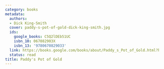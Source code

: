 ```yaml
---
category: books
metadata:
  authors:
  - Dick King-Smith
  cover: paddy-s-pot-of-gold-dick-king-smith.jpg
  ids:
    google_books: C5Q2lDEb51UC
    isbn_10: 067082903X
    isbn_13: '9780670829033'
  link: https://books.google.com/books/about/Paddy_s_Pot_of_Gold.html?hl=&id=C5Q2lDEb51UC
  status: read
title: Paddy's Pot of Gold
---
```

